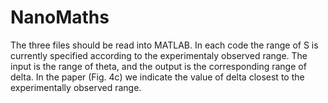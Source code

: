 # NanoMaths
The three files should be read into MATLAB.
In each code the range of S is currently specified according to the experimentaly observed range.
The input is the range of theta, and the output is the corresponding range of delta. In the paper (Fig. 4c) we indicate the value of
delta closest to the experimentally observed range.
